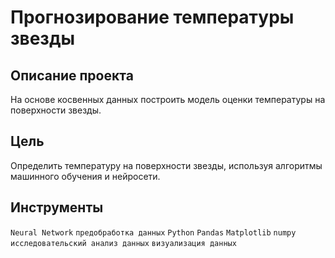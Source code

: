 # Прогнозирование температуры звезды
## Описание проекта <br>
На основе косвенных данных построить модель оценки температуры на поверхности звезды.
## Цель
Определить температуру на поверхности звезды, используя алгоритмы машинного обучения и нейросети. 

## Инструменты
`Neural Network`
`предобработка данных`
`Python`
`Pandas`
`Matplotlib`
`numpy`
`исследовательский анализ данных`
`визуализация данных`

